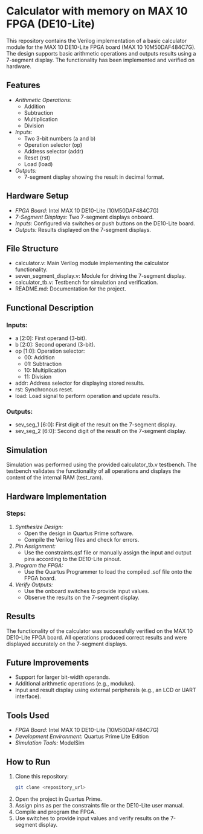 # Calculator with memory on MAX 10 FPGA (DE10-Lite)

This repository contains the Verilog implementation of a basic calculator module for the MAX 10 DE10-Lite FPGA board (MAX 10 10M50DAF484C7G). The design supports basic arithmetic operations and outputs results using a 7-segment display. The functionality has been implemented and verified on hardware.

## Features
- *Arithmetic Operations:*
  - Addition
  - Subtraction
  - Multiplication
  - Division
- *Inputs:*
  - Two 3-bit numbers (a and b)
  - Operation selector (op)
  - Address selector (addr)
  - Reset (rst)
  - Load (load)
- *Outputs:*
  - 7-segment display showing the result in decimal format.

## Hardware Setup
- *FPGA Board:* Intel MAX 10 DE10-Lite (10M50DAF484C7G)
- *7-Segment Displays:* Two 7-segment displays onboard.
- *Inputs:* Configured via switches or push buttons on the DE10-Lite board.
- *Outputs:* Results displayed on the 7-segment displays.

## File Structure
- calculator.v: Main Verilog module implementing the calculator functionality.
- seven_segment_display.v: Module for driving the 7-segment display.
- calculator_tb.v: Testbench for simulation and verification.
- README.md: Documentation for the project.

## Functional Description
### Inputs:
- a [2:0]: First operand (3-bit).
- b [2:0]: Second operand (3-bit).
- op [1:0]: Operation selector:
  - 00: Addition
  - 01: Subtraction
  - 10: Multiplication
  - 11: Division
- addr: Address selector for displaying stored results.
- rst: Synchronous reset.
- load: Load signal to perform operation and update results.

### Outputs:
- sev_seg_1 [6:0]: First digit of the result on the 7-segment display.
- sev_seg_2 [6:0]: Second digit of the result on the 7-segment display.

## Simulation
Simulation was performed using the provided calculator_tb.v testbench. The testbench validates the functionality of all operations and displays the content of the internal RAM (test_ram).

## Hardware Implementation
### Steps:
1. *Synthesize Design:*
   - Open the design in Quartus Prime software.
   - Compile the Verilog files and check for errors.
2. *Pin Assignment:*
   - Use the constraints.qsf file or manually assign the input and output pins according to the DE10-Lite pinout.
3. *Program the FPGA:*
   - Use the Quartus Programmer to load the compiled .sof file onto the FPGA board.
4. *Verify Outputs:*
   - Use the onboard switches to provide input values.
   - Observe the results on the 7-segment display.

## Results
The functionality of the calculator was successfully verified on the MAX 10 DE10-Lite FPGA board. All operations produced correct results and were displayed accurately on the 7-segment displays.

## Future Improvements
- Support for larger bit-width operands.
- Additional arithmetic operations (e.g., modulus).
- Input and result display using external peripherals (e.g., an LCD or UART interface).

## Tools Used
- *FPGA Board:* Intel MAX 10 DE10-Lite (10M50DAF484C7G)
- *Development Environment:* Quartus Prime Lite Edition
- *Simulation Tools:* ModelSim

## How to Run
1. Clone this repository:
   ```bash
   git clone <repository_url>
   
2. Open the project in Quartus Prime.
3. Assign pins as per the constraints file or the DE10-Lite user manual.
4. Compile and program the FPGA.
5. Use switches to provide input values and verify results on the 7-segment display.

